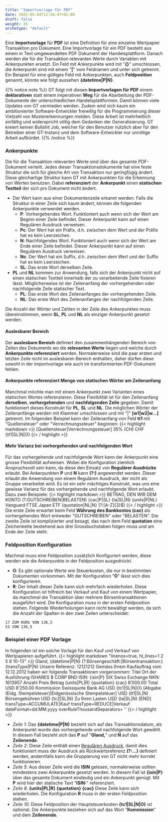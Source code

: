 ```yaml
---
title: "Importvorlage für PDF"
date: 2025-05-04T12:54:47+01:00
draft: false
weight: 35
archetype: "default"
---
```

Eine **Importvorlage** für **PDF** ist eine Definition für eine einzelne Wertpapier Transaktion pro Dokument. Eine Importvorlage für ein PDF besteht aus einem in Text umgewandelten PDF Dokument der Handelsplattform. Danach werden die für die Transaktion relevanten Werte durch Variablen mit Ankerpunkten ersetzt. Ein Feld mit Ankerpunkte wird mit "**{}**" umschlossen, die Ankerpunkt sind mit einem "**|**" vom Feldnamen und unter sich getrennt. Ein Beispiel für eine gültiges Feld mit Ankerpunkten, auch **Feldposition** genannt, könnte wie folgt aussehen **{datetime|P|N}**.

{{% notice note %}}
GT folgt mit diesen **Importvorlagen für PDF** einem **deklarativen** statt einem imperativen **Weg** für die Abarbeitung der PDF-Dokumente der unterschiedlichen Handelsplattformen. Damit können viele Updates von GT vermieden werden. Zudem wird sich kaum ein ambitionierter Software-Entwickler freiwillig für die Programmierung dieser Vielzahl von Mustererkennungen melden. Diese Arbeit ist mehrheitlich einfältig und widerspricht völlig dem Gedanken der Generalisierung. GT kreiert keinen Bullshit Job, welcher für den Benutzer nützlich aber für den Betreiber einer GT-Instanz und dem Software-Entwickler nur unnötige Arbeit aufbürdet.
{{% /notice %}}

### Ankerpunkte
Die für die Transaktion relevanten Werte sind über das gesamte PDF-Dokument verteilt. Jedes dieser Transaktionsdokumente hat eine feste Struktur die sich für gleiche Art von Transaktion nur geringfügig ändert. Diese gleichartige Struktur kann GT mit Ankerpunkten für die Erkennung von Werten benutzen. Dabei **referenziert** der **Ankerpunkt** einen **statischen Textteil** der sich pro Dokument nicht ändert.
+ Der Wert kann aus einer Dokumentenzeile erkannt werden. Falls die Struktur in einer Zeile sich kaum ändert, können die folgenden Ankerpunkte verwendet werden.
    - **P**: Vorhergehendes Wort. Funktioniert auch wenn sich der Wert am Beginn einer Zeile befindet. Dieser Ankerpunkt kann auf einen Regulären Ausdruck verweisen.
    - **Pc**: Der Wert hat ein Präfix, d.h. zwischen dem Wert und der Präfix hat es kein Leerzeichen.
    - **N**: Nachfolgendes Wort. Funktioniert auch wenn sich der Wert am Ende einer Zeile befindet. Dieser Ankerpunkt kann auf einen Regulären Ausdruck verweisen.
    - **Nc**: Der Wert hat ein Suffix, d.h. zwischen dem Wert und der Suffix hat es kein Leerzeichen.
    - **SL**: Das erste Wort derselben Zeile.
+ **PL** und **NL** kommen zur Anwendung, falls sich der Ankerpunkt nicht auf einen statischen Textteil innerhalb der zu verarbeitende Zeile fixieren lässt. Möglicherweise ist der Zeilenanfang der vorhergehenden oder nachfolgende Zeile statischer Text.
    - **PL**: Das erste Wort des Zeilenanfanges der vorhergehenden Zeile.
    - **NL**: Das erste Wort des Zeilenanfanges der nachfolgenden Zeile.

Die Anzahl der Wörter und Zahlen in der Zeile des Ankerpunktes muss übereinstimmen, wenn **SL**, **PL** und **NL** als einziger Ankerpunkt gesetzt werden.    

#### Auslesbarer Bereich
Der **auslesbare Bereich** definiert den zusammenhängenden Bereich von Zeilen des Dokuments wo die **relevanten Werte** liegen und welche durch **Ankerpunkte referenziert** werden. Normalerweise sind die paar ersten und letzten Zeile nicht im auslesbaren Bereich enthalten, daher dürfen diese sowohl in der Importvorlage wie auch im transformierten PDF-Dokument fehlen.

#### Ankerpunkte referenziert Menge von statischen Wörter am Zeilenanfang
Manchmal möchte man mit einem Ankerpunkt zwei Varianten eines statischen Wortes referenzieren. Diese Flexibilität ist für den Zeilenanfang **derselben**, **vorhergehenden** und **nachfolgenden Zeile** gegeben. Damit funktioniert dieses Konstrukt für **PL**, **SL** und **NL**. Die möglichen Wörter der Zeilenanfänge werden mit Klammer umschlossen und mit "|" **[w1|w2|w...]** getrennt. Im folgenden Beispiel kann der Zeilenanfang von Feld **tt1** mit "Quellensteuer" oder "Verrechnungssteuer" beginnen:
{{< highlight markdown >}}
[Quellensteuer|Verrechnungssteuer] 35% (CH) CHF {tt1|SL|N|O}
{{< / highlight >}}

#### Mehr Varianz bei vorhergehenden und nachfolgenden Wort
 Für das vorhergehende und nachfolgende Wort kann der Ankerpunkt eine grosse Flexibilität aufweisen. Wobei die Konfiguration ziemlich Anspruchsvoll sein kann, da diese den Einsatz von **Regulärer Ausdrücke** erlaubt. Bei Ankerpunkten **P** und **N** kann **(?:)** angewendet werden. Dieser erlaubt die Anwendung von einem Regulären Ausdruck, der nicht als Gruppe verarbeitet wird. Es ist ein sehr mächtiges Konstrukt, was uns eine gewisse Varianz für das vorhergehende und nachfolgende Wort erlaubt. Dazu zwei Beispiele:
{{< highlight markdown >}}
BETRAG, DEN WIR DEM KONTO (?:GUTSCHREIBEN|BELASTEN) {cac|P|SL} {ta|SL|N}
{units|P|NL} Vanguard FTSE Japan ETF {quotation|NL|N} (?:[A-Z]{3}$)
{{< / highlight >}}
Die erste Zeile erwartet beim Feld **Währung des Bankkontos (cac)** als vorhergehendes Wort entweder "GUTSCHREIBEN" oder "BELASTEN". Die zweite Zeile ist komplizierter und besagt, das nach dem Feld **quotation** eine Zeichenkette bestehend aus drei Grossbuchstaben folgen muss und am Ende der Zeile steht.

### Feldposition Konfiguration
Machmal muss eine Feldposition zusätzlich Konfiguriert werden, diese werden wie die Ankerpunkte in der Feldposition ausgedrückt.
- **O**: Es gibt optionale Werte wie Steuerkosten, die nur in bestimmten Dokumenten vorkommen. Mit der Konfiguration "**O**" lässt sich dies konfigurieren.
- **R**: Der Inhalt dieser Zeile kann sich mehrfach wiederholen. Diese Konfiguration ist hilfreich bei Verkauf und Kauf von einem Wertpapier, da manchmal die Transaktion über mehrere Börsentransaktionen ausgeführt wird. Die Konfiguration muss in der ersten Feldposition stehen. Folgende Wiederholungen kann nicht bewältigt werden, da sich die Anzahl der Spalten in den zwei Zeilen unterscheidet:
```
17 ZUM KURS VON 136,5
53 VON 136,5
```

### Beispiel einer PDF Vorlage
In folgenden ist ein solche Vorlage für den Kauf und Verkauf von Wertpapieren aufgeführt.
{{< highlight markdown "linenos=true, hl_lines=1 2 5 8 10-13" >}}
Gland, {datetime|P|N}
(?:Börsengeschäft:|Börsentransaktion:) {transType|P|N} Unsere Referenz: 12121212 
Gemäss Ihrem Kaufauftrag vom 12.12.2012 haben wir folgende Transaktionen vorgenommen:
Titel Ort der Ausführung
ISHARES $ CORP BND ISIN: {isin|P} SIX Swiss Exchange
NKN: 1613957
Anzahl Preis Betrag
{units|PL|R} {quotation} {cac} 8’000.00
Total USD 8’250.00
Kommission Swissquote Bank AG USD {tc1|SL|N|O}
[Abgabe (Eidg. Stempelsteuer)|Eidgenössische Stempelsteuer] USD {tt1|SL|N}
Börsengebühren USD {tc2|SL|N}
Zu Ihren Lasten USD {ta|SL|N}
[END]
transType=ACCUMULATE|Kauf
transType=REDUCE|Verkauf
dateFormat=dd.MM.yyyy
overRuleThousandSeparators= '’
{{< / highlight >}}
- _Zeile 1_: Das **{datetime|P|N}** bezieht sich auf das Transaktionsdatum, als Ankerpunkt wurde das vorhergehende und nachfolgende Wort gewählt. In diesem Fall bezieht sich das **P** auf "**Gland,**" und **N** auf das **Zeilenende**.
- _Zeile 2_: Diese Zeile enthält einen [Regulären Ausdruck](//de.wikipedia.org/wiki/Regul%C3%A4rer_Ausdruck#), damit dies funktioniert muss der Ausdruck als Rückwärtsreferenz **(?:…)** definiert werden, andernfalls kann die Gruppierung von GT nicht mehr korrekt funktionieren.
- _Zeile 5_: Aus dieser Zeile wird die **ISIN** gelesen, normalerweise sollten mindestens zwei Ankerpunkte gesetzt werden. In diesem Fall ist **{isin|P}** über das gesamte Dokument eindeutig und ein Ankerpunkt genügt. Mit **P** wird hier der statische Text "**ISIN:**" referenziert.
- _Zeile 8_: **{units|PL|R} {quotation} {cac}** Diese Zeile kann sich wiederholen. Die Konfiguration **R** muss in der ersten Feldposition stehen.
- _Zeile 10_: Diese Feldposition der Hauptsteuerkosten **{tc1|SL|N|O}** ist optional. Die Ankerpunkte beziehen sich auf das Wort "**Kommission**" und dem **Zeilenende**.